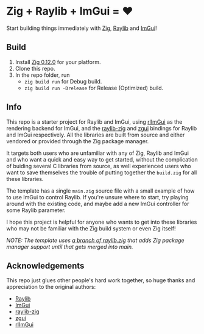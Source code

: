 # Zig + Raylib + ImGui = ❤️

Start building things immediately with [Zig](https://www.ziglang.org), [Raylib](https://www.raylib.com/) and [ImGui](https://github.com/ocornut/imgui)!

## Build

1. Install [Zig 0.12.0](https://ziglang.org/download/) for your platform.
1. Clone this repo.
1. In the repo folder, run
    - `zig build run` for Debug build.
    - `zig build run -Drelease` for Release (Optimized) build.

## Info

This repo is a starter project for Raylib and ImGui, using [rlImGui](https://github.com/raylib-extras/rlImGui/) as the rendering backend for ImGui, and the [raylib-zig](https://github.com/Not-Nik/raylib-zig) and [zgui](https://github.com/zig-gamedev/zig-gamedev/tree/main/libs/zgui) bindings for Raylib and ImGui respectively. All the libraries are built from source and either vendored or provided through the Zig package manager.

It targets both users who are unfamiliar with any of Zig, Raylib and ImGui and who want a quick and easy way to get started, without the complication of buiding several C libraries from source, as well experienced users who want to save themselves the trouble of putting together the `build.zig` for all these libraries.

The template has a single `main.zig` source file with a small example of how to use ImGui to control Raylib. If you're unsure where to start, try playing around with the existing code, and maybe add a new ImGui controller for some Raylib parameter.

I hope this project is helpful for anyone who wants to get into these libraries who may not be familiar with the Zig build system or even Zig itself!

_NOTE: The template uses [a branch of raylib.zig](https://github.com/ryupold/raylib.zig/pull/38) that adds Zig package manager support until that gets merged into main._

## Acknowledgements

This repo just glues other people's hard work together, so huge thanks and appreciation to the original authors:

- [Raylib](https://www.raylib.com/)
- [ImGui](https://github.com/ocornut/imgui)
- [raylib-zig](https://github.com/Not-Nik/raylib-zig)
- [zgui](https://github.com/zig-gamedev/zig-gamedev/tree/main/libs/zgui)
- [rlImGui](https://github.com/raylib-extras/rlImGui/)
